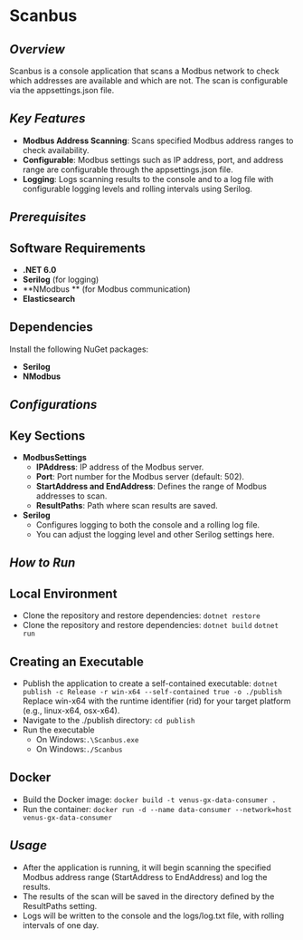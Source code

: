 ﻿# Scanbus
## _Overview_

Scanbus is a console application that scans a Modbus network to check which addresses are available and which are not. The scan is configurable via the appsettings.json file.

## _Key Features_
- **Modbus Address Scanning**: Scans specified Modbus address ranges to check availability.
- **Configurable**: Modbus settings such as IP address, port, and address range are configurable through the appsettings.json file.
- **Logging**: Logs scanning results to the console and to a log file with configurable logging levels and rolling intervals using Serilog.


## _Prerequisites_
## Software Requirements
- **.NET 6.0**
- **Serilog** (for logging)
- **NModbus ** (for Modbus communication)
- **Elasticsearch**
## Dependencies
Install the following NuGet packages:
- **Serilog**
- **NModbus**

## _Configurations_
## Key Sections
- **ModbusSettings**
    - **IPAddress**: IP address of the Modbus server.
    - **Port**: Port number for the Modbus server (default: 502).
    - **StartAddress and EndAddress**: Defines the range of Modbus addresses to scan.
    - **ResultPaths**: Path where scan results are saved.
- **Serilog**
    - Configures logging to both the console and a rolling log file.
    - You can adjust the logging level and other Serilog settings here.

## _How to Run_
## Local Environment
- Clone the repository and restore dependencies:
`dotnet restore`
- Clone the repository and restore dependencies:
`dotnet build`
`dotnet run`

## Creating an Executable
- Publish the application to create a self-contained executable:
`dotnet publish -c Release -r win-x64 --self-contained true -o ./publish`
Replace win-x64 with the runtime identifier (rid) for your target platform (e.g., linux-x64, osx-x64).
- Navigate to the ./publish directory:
`cd publish`
- Run the executable
    - On Windows:`.\Scanbus.exe`
    - On Windows:`./Scanbus`
## Docker
- Build the Docker image:
`docker build -t venus-gx-data-consumer .`
- Run the container:
`docker run -d --name data-consumer --network=host venus-gx-data-consumer`

## _Usage_
- After the application is running, it will begin scanning the specified Modbus address range (StartAddress to EndAddress) and log the results.
- The results of the scan will be saved in the directory defined by the ResultPaths setting.
- Logs will be written to the console and the logs/log.txt file, with rolling intervals of one day.